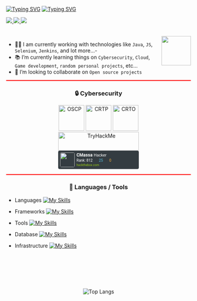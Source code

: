[![Typing SVG](https://readme-typing-svg.herokuapp.com?font=Rubik+Doodle+Shadow&size=30&duration=2000&pause=1000&color=F7B436&vCenter=true&repeat=false&random=false&width=435&lines=Hi+there%2C+I'm+Carlos+👋)](https://git.io/typing-svg)
[![Typing SVG](https://readme-typing-svg.herokuapp.com?font=Bungee+Spice&duration=1000&pause=500&color=F7B436&vCenter=true&random=true&width=435&lines=Software+Developer;Cybersecurity+enthusiast;Software+Engineer+in+Test)](https://git.io/typing-svg)

<div style="padding-bottom:2rem;">
    <a href="https://github.com/CMassa">
        <img src="https://komarev.com/ghpvc/?username=CMassa&style=for-the-badge"/>
    </a>
    <a href="https://stackoverflow.com/users/9410216/cmassa">
        <img src="https://img.shields.io/badge/stack%20overflow-FE7A16?logo=stack-overflow&logoColor=white&style=for-the-badge"/>
    </a>
    <a href="https://codingfactsblog.wordpress.com/">
        <img src="https://img.shields.io/badge/WordPress-%23117AC9.svg?style=for-the-badge&logo=WordPress&logoColor=white"/>
    </a>
</div>

<div alight="right">
    <img style="position:float" align="right" src="https://images-wixmp-ed30a86b8c4ca887773594c2.wixmp.com/f/c2046041-a08f-46bd-85d1-27ffbe7b4585/dbo9hr9-d1c0ac4a-669b-4ff3-b44b-6573079f1867.gif?token=eyJ0eXAiOiJKV1QiLCJhbGciOiJIUzI1NiJ9.eyJzdWIiOiJ1cm46YXBwOjdlMGQxODg5ODIyNjQzNzNhNWYwZDQxNWVhMGQyNmUwIiwiaXNzIjoidXJuOmFwcDo3ZTBkMTg4OTgyMjY0MzczYTVmMGQ0MTVlYTBkMjZlMCIsIm9iaiI6W1t7InBhdGgiOiJcL2ZcL2MyMDQ2MDQxLWEwOGYtNDZiZC04NWQxLTI3ZmZiZTdiNDU4NVwvZGJvOWhyOS1kMWMwYWM0YS02NjliLTRmZjMtYjQ0Yi02NTczMDc5ZjE4NjcuZ2lmIn1dXSwiYXVkIjpbInVybjpzZXJ2aWNlOmZpbGUuZG93bmxvYWQiXX0.owAgL46ZfcMrK0tJ36eAYrhsbo6uST416jtUB-K1SoE" width="80" height="80"/>
</div>

- 👨‍💻 I am currently working with technologies like `Java`, `JS`, `Selenium`, `Jenkins`, and lot more...-
- 📚 I’m currently learning things on `Cybersecurity`, `Cloud`, `Game development`, `random personal projects`, etc...
- 👯 I’m looking to collaborate on `Open source projects`

<hr style="height:2px;border-width:0;color:gray;background-color:red">

<div align="center">
    <h3>🔒 Cybersecurity</h3>
    <div>
        <img src="https://images.credly.com/size/340x340/images/ec81134d-e80b-4eb5-ae07-0eb8e1a60fcd/image.png" width="70" height="70" alt="OSCP">
        <img src="https://miro.medium.com/v2/resize:fit:640/format:webp/1*f9CO-HTghdvMLKweeAv0Aw.png" width="70" height="70" alt="CRTP">
        <img src="https://media.eu.badgr.com/uploads/badges/assertion-9foqE6waSSmMqWWC57B3YA.png" width="70" height="70" alt="CRTO">
    </div>
    <div>
        <img src="https://tryhackme-badges.s3.amazonaws.com/CMassa.png" height="51" width="220" alt="TryHackMe">
        <div style="width: 220px; height:50px; background-color: #343c41; border-radius:4px; text-align: left; background-image: url(https://www.hackthebox.com/images/icon20.png); background-position: right 5px bottom 5px; background-repeat: no-repeat;"><style scoped>@font-face {font-family: "Roboto";font-style: normal;font-weight: 400;src: url(https://fonts.gstatic.com/s/ubuntumono/v6/ViZhet7Ak-LRXZMXzuAfkY4P5ICox8Kq3LLUNMylGO4.woff2) format("woff2");}.htb_font {font-family: "Roboto", monospace;}.htb_nickname {color: #ffffff;font-size: 12px;font-weight: bold;}.htb_points {color: #56C0E0;font-size: 10px;}.htb_respect {color: #f7af3e;font-size: 10px;}.htb_ranking {color: #ffffff;font-size: 10px;}.htb_line {line-height: 12px;margin: 0px;padding: 0px;}.htb_link {color: #9acc14;font-size:0.6em;text-decoration: none;}.htb_link:hover {color: #9acc14;font-size:0.6em;text-decoration: underline;}.htb_link:visited {color: #9acc14;}.htb_rank{color: #ffffff;font-size: 11px;}.htb_row1{height:13px;}.htb_row2{height:17px;}.htb_row3{height:5px;}</style><div style="width: 40px; height: 40px; border-radius:4px; float:left; margin-top:5px; margin-left:5px;"><img style="width:40px; height: 40px; border-radius:4px;" src="https://www.hackthebox.com/storage/avatars/7b18791744600bc7a54eba7cd9c3c1cd.png"></div><div class="htb_font" style="float:left; height:40px; padding-left: 5px; margin-top:5px;"><p class="htb_line"><span class="htb_nickname">CMassa</span> <span class="htb_rank">Hacker</span><br></p><p class="htb_line"><span class="htb_ranking">Rank: 812</span> <img src="https://www.hackthebox.com/images/screenshot.png" style="width:10px;height:10px;"> <span class="htb_points">25</span> <img src="https://www.hackthebox.com/images/star.png" style="width:10px;height:10px;"> <span class="htb_respect">0</span><br></p><p class="htb_line"><a href="https://www.hackthebox.com" class="htb_link">hackthebox.com</a></p></div></div>
    </div>
</div>

<hr style="height:2px;border-width:0;color:gray;background-color:red">

<div>
    <h3 align="center">🔨 Languages / Tools</h3>

- Languages
[![My Skills](https://skillicons.dev/icons?i=java,c,cpp,js,python)](https://skillicons.dev)

- Frameworks
[![My Skills](https://skillicons.dev/icons?i=react,vue,spring,nodejs,express,flask,selenium,gherkin,sass)](https://skillicons.dev)

- Tools
[![My Skills](https://skillicons.dev/icons?i=linux,vscode,git,idea,vim,bash,powershell,cmake,postman,gitlab,github,ghactions)](https://skillicons.dev)

- Database
[![My Skills](https://skillicons.dev/icons?i=mysql,postgres,sqlite,mongodb)](https://skillicons.dev)

- Infrastructure
[![My Skills](https://skillicons.dev/icons?i=jenkins,docker,aws,kubernetes,grafana,cloudflare,ansible,firebase,rabbitmq,redis,raspberrypi)](https://skillicons.dev)

<div align="center" style="padding-top:5rem;">

![Top Langs](https://github-readme-stats.vercel.app/api/top-langs/?username=CMassa&layout=compact)

</div>